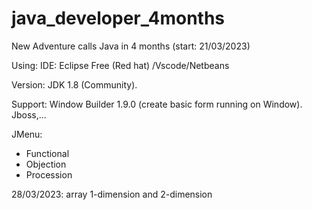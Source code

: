 # java_developer_4months
New Adventure calls Java in 4 months (start: 21/03/2023)

Using:
IDE: Eclipse Free (Red hat) /Vscode/Netbeans

Version: JDK 1.8 (Community).

Support: Window Builder 1.9.0 (create basic form running on Window). Jboss,...

JMenu: 
+ Functional
+ Objection
+ Procession


28/03/2023: array 1-dimension and 2-dimension
